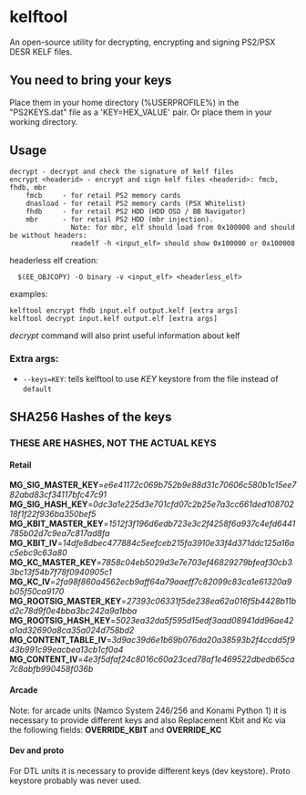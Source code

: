 # kelftool

An open-source utility for decrypting, encrypting and signing PS2/PSX DESR KELF files.

## You need to bring your keys

Place them in your home directory (%USERPROFILE%) in the "PS2KEYS.dat" file as a 'KEY=HEX_VALUE' pair. Or place them in your working directory.

## Usage

    decrypt - decrypt and check the signature of kelf files
	encrypt <headerid> - encrypt and sign kelf files <headerid>: fmcb, fhdb, mbr
		fmcb     - for retail PS2 memory cards
		dnasload - for retail PS2 memory cards (PSX Whitelist)
		fhdb     - for retail PS2 HDD (HDD OSD / BB Navigator)
		mbr      - for retail PS2 HDD (mbr injection).
		           Note: for mbr, elf should load from 0x100000 and should be without headers:
		           readelf -h <input_elf> should show 0x100000 or 0x100008
headerless elf creation:

      $(EE_OBJCOPY) -O binary -v <input_elf> <headerless_elf>
examples:

	kelftool encrypt fhdb input.elf output.kelf [extra args]
    kelftool decrypt input.kelf output.elf [extra args]

*decrypt* command will also print useful information about kelf

### Extra args:
- `--keys=KEY`: tells kelftool to use *KEY* keystore from the file instead of `default`



## SHA256 Hashes of the keys

### THESE ARE HASHES, NOT THE ACTUAL KEYS

#### Retail

**MG_SIG_MASTER_KEY**=*e6e41172c069b752b9e88d31c70606c580b1c15ee782abd83cf34117bfc47c91*
**MG_SIG_HASH_KEY**=*0dc3a1e225d3e701cfd07c2b25e7a3cc661ded10870218f1f22f936ba350bef5*
**MG_KBIT_MASTER_KEY**=*1512f3f196d6edb723e3c2f4258f6a937c4efd6441785b02d7c9ea7c817ad8fa*
**MG_KBIT_IV**=*14dfe8dbec477884c5eefceb215fa3910e33f4d371ddc125a16ac5ebc9c63a80*
**MG_KC_MASTER_KEY**=*7858c04eb5029d3e7e703ef46829279bfeaf30cb33bc13f54b7f78f0940905c1*
**MG_KC_IV**=*2fa98f860a4562ecb9aff64a79aaeff7c82099c83ca1e61320a9b05f50ca9170*
**MG_ROOTSIG_MASTER_KEY**=*27393c06331f5de238ea62a016f5b4428b11bd2c78d9f0e4bba3bc242a9a1bba*
**MG_ROOTSIG_HASH_KEY**=*5023ea32da5f595d15edf3aad08941dd96ae42a1ad32690a8ca35a024d758bd2*
**MG_CONTENT_TABLE_IV**=*3d9ac39d6e1b69b076da20a38593b2f4ccdd5f943b991c99eacbea13cb1cf0a4*
**MG_CONTENT_IV**=*4e3f5dfaf24c8016c60a23ced78af1e469522dbedb65ca7c8abfb990458f036b*

#### Arcade

Note: for arcade units (Namco System 246/256 and Konami Python 1) it is necessary to provide different keys and also Replacement Kbit and Kc via the following fields: **OVERRIDE_KBIT** and **OVERRIDE_KC**

#### Dev and proto

For DTL units it is necessary to provide different keys (dev keystore). Proto keystore probably was never used.
